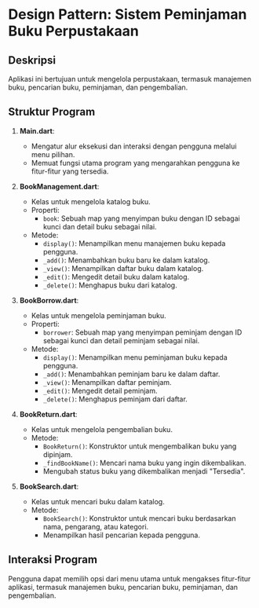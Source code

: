 # Design Pattern: Sistem Peminjaman Buku Perpustakaan

## Deskripsi
Aplikasi ini bertujuan untuk mengelola perpustakaan, termasuk manajemen buku, pencarian buku, peminjaman, dan pengembalian.

## Struktur Program

1. **Main.dart**: 
   - Mengatur alur eksekusi dan interaksi dengan pengguna melalui menu pilihan.
   - Memuat fungsi utama program yang mengarahkan pengguna ke fitur-fitur yang tersedia.

2. **BookManagement.dart**: 
   - Kelas untuk mengelola katalog buku.
   - Properti:
     - `book`: Sebuah map yang menyimpan buku dengan ID sebagai kunci dan detail buku sebagai nilai.
   - Metode:
     - `display()`: Menampilkan menu manajemen buku kepada pengguna.
     - `_add()`: Menambahkan buku baru ke dalam katalog.
     - `_view()`: Menampilkan daftar buku dalam katalog.
     - `_edit()`: Mengedit detail buku dalam katalog.
     - `_delete()`: Menghapus buku dari katalog.

3. **BookBorrow.dart**: 
   - Kelas untuk mengelola peminjaman buku.
   - Properti:
     - `borrower`: Sebuah map yang menyimpan peminjam dengan ID sebagai kunci dan detail peminjam sebagai nilai.
   - Metode:
     - `display()`: Menampilkan menu peminjaman buku kepada pengguna.
     - `_add()`: Menambahkan peminjam baru ke dalam daftar.
     - `_view()`: Menampilkan daftar peminjam.
     - `_edit()`: Mengedit detail peminjam.
     - `_delete()`: Menghapus peminjam dari daftar.

4. **BookReturn.dart**: 
   - Kelas untuk mengelola pengembalian buku.
   - Metode:
     - `BookReturn()`: Konstruktor untuk mengembalikan buku yang dipinjam.
     - `_findBookName()`: Mencari nama buku yang ingin dikembalikan.
     - Mengubah status buku yang dikembalikan menjadi "Tersedia".

5. **BookSearch.dart**: 
   - Kelas untuk mencari buku dalam katalog.
   - Metode:
     - `BookSearch()`: Konstruktor untuk mencari buku berdasarkan nama, pengarang, atau kategori.
     - Menampilkan hasil pencarian kepada pengguna.

## Interaksi Program

Pengguna dapat memilih opsi dari menu utama untuk mengakses fitur-fitur aplikasi, termasuk manajemen buku, pencarian buku, peminjaman, dan pengembalian.
